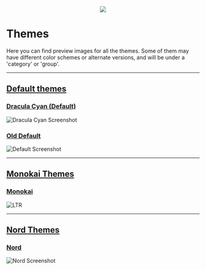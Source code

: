 
<p align="center">
  <a href="https://tcno.co/">
    <img src="https://raw.githubusercontent.com/TcNobo/TcNo-Acc-Switcher-Themes/master/other/img/Themes_Banner.png"></a>
</p>

# Themes

Here you can find preview images for all the themes. Some of them may have different color schemes or alternate versions, and will be under a 'category' or 'group'. 

---

## [Default themes](Themes/Default_Themes)

### [Dracula Cyan (Default)](Themes/Default_Themes/Dracula_Cyan)

![Dracula Cyan Screenshot](https://i.imgur.com/o8Veoxr.png)

### [Old Default](Themes/Default_Themes/Old_Default)

![Default Screenshot](https://i.imgur.com/kaIJqAg.png)

---

## [Monokai Themes](Themes/Monokai_Themes/Monokai)
### [Monokai](Themes/Monokai_Themes/Monokai)

![LTR](https://i.imgur.com/QPoPVEB.png)

---

## [Nord Themes](Themes/Nord_Themes/Nord)
### [Nord](Themes/Nord_Themes/Nord)

![Nord Screenshot](https://i.imgur.com/BvJDubk.png)

